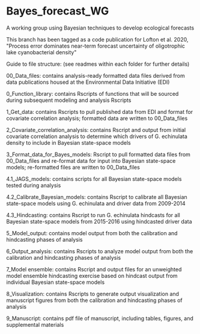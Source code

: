 # Bayes_forecast_WG
A working group using Bayesian techniques to develop ecological forecasts

This branch has been tagged as a code publication for Lofton et al. 2020,
"Process error dominates near-term forecast uncertainty of oligotrophic lake cyanobacterial density"

Guide to file structure:
(see readmes within each folder for further details)

00_Data_files: contains analysis-ready formatted data files derived from data publications housed at the Environmental Data Initiative (EDI)

0_Function_library: contains Rscripts of functions that will be sourced during subsequent modeling and analysis Rscripts

1_Get_data: contains Rscripts to pull published data from EDI and format for covariate correlation analysis; formatted data are written to 00_Data_files

2_Covariate_correlation_analysis: contains Rscript and output from initial covariate correlation analysis to determine which drivers of G. echinulata density to include in Bayesian state-space models

3_Format_data_for_Bayes_models: Rscript to pull formatted data files from 00_Data_files and re-format data for input into Bayesian state-space models; re-formatted files are written to 00_Data_files

4.1_JAGS_models: contains scripts for all Bayesian state-space models tested during analysis

4.2_Calibrate_Bayesian_models: contains Rscript to calibrate all Bayesian state-space models using G. echinulata and driver data from 2009-2014

4.3_Hindcasting: contains Rscript to run G. echinulata hindcasts for all Bayesian state-space models from 2015-2016 using hindcasted driver data

5_Model_output: contains model output from both the calibration and hindcasting phases of analysis

6_Output_analysis: contains Rscripts to analyze model output from both the calibration and hindcasting phases of analysis

7_Model ensemble: contains Rscript and output files for an unweighted model ensemble hindcasting exercise based on hindcast output from individual Bayesian state-space models

8_Visualization: contains Rscripts to generate output visualization and manuscript figures from both the calibration and hindcasting phases of analysis

9_Manuscript: contains pdf file of manuscript, including tables, figures, and supplemental materials